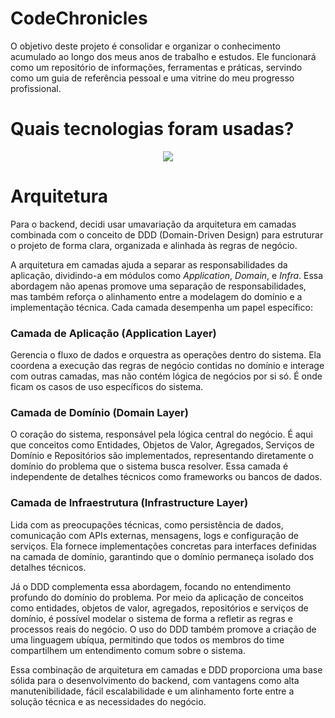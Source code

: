 # CodeChronicles
O objetivo deste projeto é consolidar e organizar o conhecimento acumulado ao longo dos meus anos de trabalho e estudos. Ele funcionará como um repositório de informações, ferramentas e práticas, servindo como um guia de referência pessoal e uma vitrine do meu progresso profissional.

# Quais tecnologias foram usadas?
<p align="center">
  <a href="https://skillicons.dev">
    <img src="https://skillicons.dev/icons?i=git,postgres,cs,dotnet,docker,kubernetes,azure,ts,js,react" />
  </a>
</p>

# Arquitetura
Para o backend, decidi usar umavariação da arquitetura em camadas combinada com o conceito de DDD (Domain-Driven Design) para estruturar o projeto de forma clara, organizada e alinhada às regras de negócio. 

A arquitetura em camadas ajuda a separar as responsabilidades da aplicação, dividindo-a em módulos como *Application*, *Domain*, e *Infra*. Essa abordagem não apenas promove uma separação de responsabilidades, mas também reforça o alinhamento entre a modelagem do domínio e a implementação técnica. Cada camada desempenha um papel específico:

### Camada de Aplicação (Application Layer)
Gerencia o fluxo de dados e orquestra as operações dentro do sistema. Ela coordena a execução das regras de negócio contidas no domínio e interage com outras camadas, mas não contém lógica de negócios por si só. É onde ficam os casos de uso específicos do sistema.

### Camada de Domínio (Domain Layer)
O coração do sistema, responsável pela lógica central do negócio. É aqui que conceitos como Entidades, Objetos de Valor, Agregados, Serviços de Domínio e Repositórios são implementados, representando diretamente o domínio do problema que o sistema busca resolver. Essa camada é independente de detalhes técnicos como frameworks ou bancos de dados.

### Camada de Infraestrutura (Infrastructure Layer)
Lida com as preocupações técnicas, como persistência de dados, comunicação com APIs externas, mensagens, logs e configuração de serviços. Ela fornece implementações concretas para interfaces definidas na camada de domínio, garantindo que o domínio permaneça isolado dos detalhes técnicos.

Já o DDD complementa essa abordagem, focando no entendimento profundo do domínio do problema. Por meio da aplicação de conceitos como entidades, objetos de valor, agregados, repositórios e serviços de domínio, é possível modelar o sistema de forma a refletir as regras e processos reais do negócio. O uso do DDD também promove a criação de uma linguagem ubíqua, permitindo que todos os membros do time compartilhem um entendimento comum sobre o sistema.

Essa combinação de arquitetura em camadas e DDD proporciona uma base sólida para o desenvolvimento do backend, com vantagens como alta manutenibilidade, fácil escalabilidade e um alinhamento forte entre a solução técnica e as necessidades do negócio.

